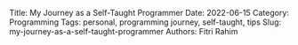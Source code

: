 Title: My Journey as a Self-Taught Programmer
Date: 2022-06-15
Category: Programming
Tags: personal, programming journey, self-taught, tips
Slug: my-journey-as-a-self-taught-programmer
Authors: Fitri Rahim
